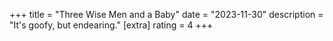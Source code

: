 +++
title = "Three Wise Men and a Baby"
date = "2023-11-30"
description = "It's goofy, but endearing."
[extra]
rating = 4
+++
